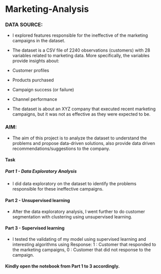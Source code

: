 # Marketing-Analysis

### DATA SOURCE:
* I explored features responsible for the ineffective of the marketing campaigns in the dataset.

* The dataset is a CSV file of 2240 observations (customers) with 28 variables related to marketing data. More specifically, the variables provide insights about:

* Customer profiles
* Products purchased
* Campaign success (or failure)
* Channel performance
* The dataset is about an XYZ company that executed recent marketing campaigns, but it was not as effective as they were expected to be. 

### AIM:
* The aim of this project is to analyze the dataset to understand the problems and propose data-driven solutions, also provide data driven recommendations/suggestions to the company. 

#### Task
##### Part 1 - Data Exploratory Analysis
* I did data exploratory on the dataset to identify the problems responsible for these ineffective campaigns.

#### Part 2 - Unsupervised learning
* After the data exploratory analysis, I went further to do customer segmentation with clustering using unsupervised learning.

#### Part 3 - Supervised learning
* I tested the validating of my model using supervised learning and interesting algorithms using  Response: 1 : Customer that responded to the marketing campaigns, 0 : Customer that did not response to the campaign.

#### Kindly open the notebook from Part 1 to 3 accordingly.

